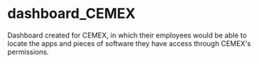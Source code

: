 # dashboard_CEMEX
Dashboard created for CEMEX, in which their employees would be able to locate the apps and pieces of software they have access through CEMEX's permissions.
